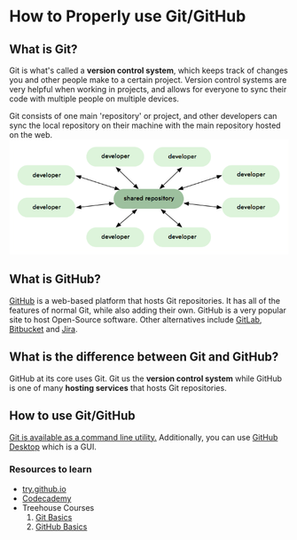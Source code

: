 # How to Properly use Git/GitHub

## What is Git?
Git is what's called a **version control system**, which keeps track of changes you and other people make to a certain project. Version control systems are very helpful when working in projects, and allows for everyone to sync their code with multiple people on multiple devices.

Git consists of one main 'repository' or project, and other developers can sync the local repository on their machine with the main repository hosted on the web.
![Git Repository Diagram](introduction/media/git_repo_diagram.png)

## What is GitHub?
[GitHub](https://github.com/) is a web-based platform that hosts Git repositories. It has all of the features of normal Git, while also adding their own. GitHub is a very popular site to host Open-Source software. Other alternatives include [GitLab](https://about.gitlab.com/), [Bitbucket](https://www.atlassian.com/software/bitbucket) and [Jira](https://www.atlassian.com/software/jira).

## What is the difference between Git and GitHub?
GitHub at its core uses Git. Git us the **version control system** while GitHub is one of many **hosting services** that hosts Git repositories.

## How to use Git/GitHub
[Git is available as a command line utility.](https://git-scm.com/) Additionally, you can use [GitHub Desktop](https://desktop.github.com/) which is a GUI.

### Resources to learn
- [try.github.io](https://try.github.io)
- [Codecademy](https://www.codecademy.com/learn/learn-git)
- Treehouse Courses
  1. [Git Basics](https://teamtreehouse.com/library/git-basics)
  2. [GitHub Basics](https://teamtreehouse.com/library/github-basics)
